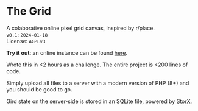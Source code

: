 # The Grid
A colaborative online pixel grid canvas, inspired by r/place.  
`v0.1`: `2024-01-18`  
License: `AGPLv3`

**Try it out**: an online instance can be found [here](https://aavi.xyz/proj/grid/). 

Wrote this in <2 hours as a challenge. The entire project is <200 lines of code.

Simply upload all files to a server with a modern version of PHP (8+) and you should be good to go. 

Gird state on the server-side is stored in an SQLite file, powered by [StorX](https://github.com/aaviator42/StorX).
